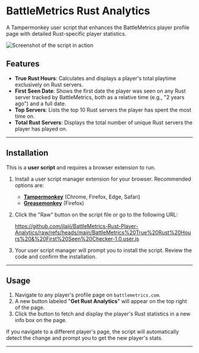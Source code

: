 # BattleMetrics Rust Analytics

A Tampermonkey user script that enhances the BattleMetrics player profile page with detailed Rust-specific player statistics.

![Screenshot of the script in action](https://i.imgur.com/pFqLkmI.png)

## Features

- **True Rust Hours**: Calculates and displays a player's total playtime exclusively on Rust servers.
- **First Seen Date**: Shows the first date the player was seen on any Rust server tracked by BattleMetrics, both as a relative time (e.g., "2 years ago") and a full date.
- **Top Servers**: Lists the top 10 Rust servers the player has spent the most time on.
- **Total Rust Servers**: Displays the total number of unique Rust servers the player has played on.

---

## Installation

This is a **user script** and requires a browser extension to run.

1.  Install a user script manager extension for your browser. Recommended options are:
    -   [**Tampermonkey**](https://www.tampermonkey.net/) (Chrome, Firefox, Edge, Safari)
    -   [**Greasemonkey**](https://addons.mozilla.org/en-US/firefox/addon/greasemonkey/) (Firefox)

2.  Click the "Raw" button on the script file or go to the following URL:

    https://github.com/jlaiii/BattleMetrics-Rust-Player-Analytics/raw/refs/heads/main/BattleMetrics%20True%20Rust%20Hours%20&%20First%20Seen%20Checker-1.0.user.js

3.  Your user script manager will prompt you to install the script. Review the code and confirm the installation.

---

## Usage

1.  Navigate to any player's profile page on `battlemetrics.com`.
2.  A new button labeled "**Get Rust Analytics**" will appear on the top right of the page.
3.  Click the button to fetch and display the player's Rust statistics in a new info box on the page.

If you navigate to a different player's page, the script will automatically detect the change and prompt you to get the new player's stats.

---
